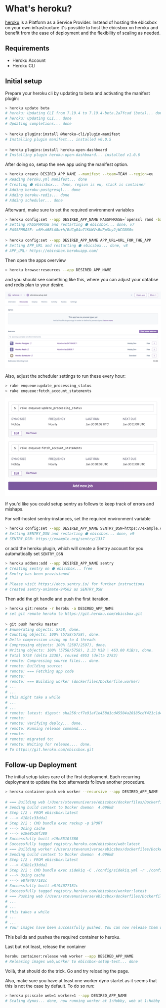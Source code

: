# What's heroku?

[heroku](http://heroku.com) is a Platform as a Service Provider. Instead of hosting the ebicsbox on your own infrastructure it's possible to host the ebicsbox on heroku and benefit from the ease of deployment and the flexibility of scaling as needed.

## Requirements

- Heroku Account
- Heroku CLI

## Initial setup

Prepare your heroku cli by updating to beta and activating the manifest plugin:

```bash
> heroku update beta
# heroku: Updating CLI from 7.19.4 to 7.19.4-beta.2a7fcad (beta)... done
# heroku: Updating CLI... done
# Updating completions... done

> heroku plugins:install @heroku-cli/plugin-manifest
# Installing plugin manifest... installed v0.0.5

> heroku plugins:install heroku-open-dashboard
# Installing plugin heroku-open-dashboard... installed v1.0.6
```

After doing so, setup the new app using the manifest option.

```bash
> heroku create DESIRED_APP_NAME --manifest --team=TEAM --region=eu
# Reading heroku.yml manifest... done
# Creating ⬢ ebicsbox... done, region is eu, stack is container
# Adding heroku-postgresql... done
# Adding heroku-redis... done
# Adding scheduler... done
```

Afterward, make sure to set the required environment variables

```bash
> heroku config:set --app DESIRED_APP_NAME PASSPHRASE=`openssl rand -base64 32`
# Setting PASSPHRASE and restarting ⬢ ebicsbox... done, v7
# PASSPHRASE: o6Hsd6BtA8o+h/BdCg04u71KbWVsBdPpShy2jWCGN80=

> heroku config:set --app DESIRED_APP_NAME APP_URL=URL_FOR_THE_APP
# Setting APP_URL and restarting ⬢ ebicsbox... done, v8
# APP_URL: https://ebicsbox.herokuapp.com/
```

Then open the apps overview

```bash
> heroku browse:resources --app DESIRED_APP_NAME
```

and you should see something like this, where you can adjust your databse and redis plan to your desire.

![](./resources.png)

Also, adjust the scheduler settings to run these every hour:

```bash
> rake enqueue:update_processing_status
> rake enqueue:fetch_account_statements
```

![](./scheduler.png)

If you'd like you could setup sentry as follows to keep track of errors and mishaps.

For self-hosted sentry-instances, set the required environment variable

```bash
> heroku config:set --app DESIRED_APP_NAME SENTRY_DSN=https://example.org/sentry/1337
# Setting SENTRY_DSN and restarting ⬢ ebicsbox... done, v9
# SENTRY_DSN: https://example.org/sentry/1337
```

or add the heroku plugin, which will create a Sentry account for you automatically set `SENTRY_DSN`

```bash
> heroku addons:add --app DESIRED_APP_NAME sentry
# Creating sentry on ⬢ ebicsbox... free
# Sentry has been provisioned
#
# Please visit https://docs.sentry.io/ for further instructions
# Created sentry-animate-94502 as SENTRY_DSN
```

Then add the git handle and push the first iteration.

```bash
> heroku git:remote -r heroku -a DESIRED_APP_NAME
# set git remote heroku to https://git.heroku.com/ebicsbox.git

> git push heroku master
# Enumerating objects: 5758, done.
# Counting objects: 100% (5758/5758), done.
# Delta compression using up to 4 threads
# Compressing objects: 100% (2597/2597), done.
# Writing objects: 100% (5758/5758), 2.33 MiB | 463.00 KiB/s, done.
# Total 5758 (delta 3330), reused 4953 (delta 2783)
# remote: Compressing source files... done.
# remote: Building source:
# remote: === Fetching app code
# remote:
# remote: === Building worker (dockerfiles/Dockerfile.worker)
# ...
# ...
# this might take a while
# ...
# ...
# remote: latest: digest: sha256:cf7e91af1e458d1cd45504a20185cdf421c1d44a3d55c818b40106f4ccbcb317 size: 5125
# remote:
# remote: Verifying deploy... done.
# remote: Running release command....
# remote:
# remote: migrated to:
# remote: Waiting for release.... done.
# To https://git.heroku.com/ebicsbox.git
```

## Follow-up Deployment

The initial setup takes care of the first deployment. Each recurring deployment to update the box afterwards follows another procedure.

```bash
> heroku container:push web worker --recursive --app DESIRED_APP_NAME

# === Building web (/Users/stevenuniverse/ebicsbox/dockerfiles/Dockerfile.web)
# Sending build context to Docker daemon  4.096kB
# Step 1/2 : FROM ebicsbox:latest
# ---> 418b1c33dda1
# Step 2/2 : CMD bundle exec rackup -p $PORT
# ---> Using cache
# ---> e19e8510f380
# Successfully built e19e8510f380
# Successfully tagged registry.heroku.com/ebicsbox/web:latest
# === Building worker (/Users/stevenuniverse/ebicsbox/dockerfiles/Dockerfile.worker)
# Sending build context to Docker daemon  4.096kB
# Step 1/2 : FROM ebicsbox:latest
# ---> 418b1c33dda1
# Step 2/2 : CMD bundle exec sidekiq -C ./config/sidekiq.yml -r ./config/sidekiq.rb
# ---> Using cache
# ---> e8f94077181c
# Successfully built e8f94077181c
# Successfully tagged registry.heroku.com/ebicsbox/worker:latest
# === Pushing web (/Users/stevenuniverse/ebicsbox/dockerfiles/Dockerfile.web)
# ...
# ...
# this takes a while
# ...
# ...
# Your images have been successfully pushed. You can now release them with the 'container:release' command.
```

This builds and pushes the required container to heroku.

Last but not least, release the container

```bash
heroku container:release web worker --app DESIRED_APP_NAME
# Releasing images web,worker to ebicsbox-setup-test... done
```

Voilà, that should do the trick. Go and try reloading the page.

Also, make sure you have at least one worker dyno startet as it seems that this is not the case by default. To do so run:

```bash
> heroku ps:scale web=1 worker=1 --app DESIRED_APP_NAME
# Scaling dynos... done, now running worker at 1:Hobby, web at 1:Hobby
```
